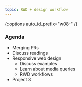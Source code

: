```yaml
---
topic: RWD + design workflow
---
```


{::options auto_id_prefix="w08-" /}
<!-- {: .aside-wrapper}
<span class="highlighter">
[W08 Slides](files/w08.min.pdf){:target="_blank"} (PDF, 138 KB)
</span> -->

### Agenda
- Merging PRs
- Discuss readings
- Responsive web design
  - Discuss examples
  - Learn about media queries
  - RWD workflows
- Project 3

<!-- ### Activities -->

<!-- ### Homework -->
